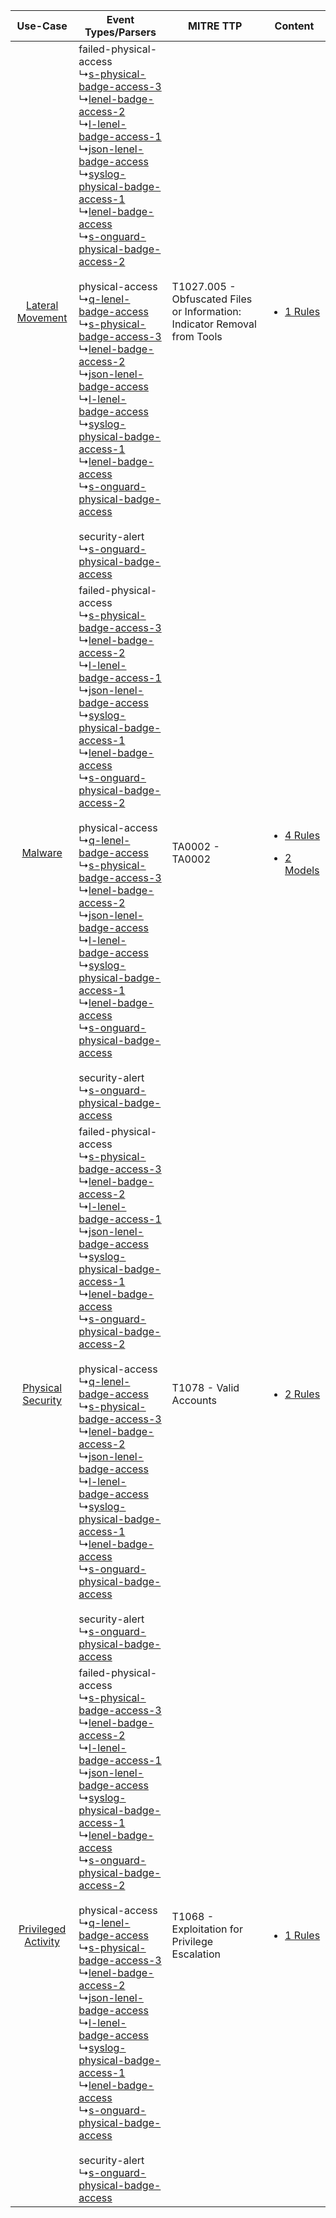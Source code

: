|    Use-Case    | Event Types/Parsers    | MITRE TTP    | Content    |
|:----:| ---- | ---- | ---- |
|    [Lateral Movement](../../../UseCases/uc_lateral_movement.md)    |  failed-physical-access<br> ↳[s-physical-badge-access-3](Ps/pC_sphysicalbadgeaccess3.md)<br> ↳[lenel-badge-access-2](Ps/pC_lenelbadgeaccess2.md)<br> ↳[l-lenel-badge-access-1](Ps/pC_llenelbadgeaccess1.md)<br> ↳[json-lenel-badge-access](Ps/pC_jsonlenelbadgeaccess.md)<br> ↳[syslog-physical-badge-access-1](Ps/pC_syslogphysicalbadgeaccess1.md)<br> ↳[lenel-badge-access](Ps/pC_lenelbadgeaccess.md)<br> ↳[s-onguard-physical-badge-access-2](Ps/pC_songuardphysicalbadgeaccess2.md)<br><br> physical-access<br> ↳[q-lenel-badge-access](Ps/pC_qlenelbadgeaccess.md)<br> ↳[s-physical-badge-access-3](Ps/pC_sphysicalbadgeaccess3.md)<br> ↳[lenel-badge-access-2](Ps/pC_lenelbadgeaccess2.md)<br> ↳[json-lenel-badge-access](Ps/pC_jsonlenelbadgeaccess.md)<br> ↳[l-lenel-badge-access](Ps/pC_llenelbadgeaccess.md)<br> ↳[syslog-physical-badge-access-1](Ps/pC_syslogphysicalbadgeaccess1.md)<br> ↳[lenel-badge-access](Ps/pC_lenelbadgeaccess.md)<br> ↳[s-onguard-physical-badge-access](Ps/pC_songuardphysicalbadgeaccess.md)<br><br> security-alert<br> ↳[s-onguard-physical-badge-access](Ps/pC_songuardphysicalbadgeaccess.md)<br> | T1027.005 - Obfuscated Files or Information: Indicator Removal from Tools<br> | [<ul><li>1 Rules</li></ul>](RM/r_m_lenel_onguard_Lateral_Movement.md)    |
|    [Malware](../../../UseCases/uc_malware.md)    |  failed-physical-access<br> ↳[s-physical-badge-access-3](Ps/pC_sphysicalbadgeaccess3.md)<br> ↳[lenel-badge-access-2](Ps/pC_lenelbadgeaccess2.md)<br> ↳[l-lenel-badge-access-1](Ps/pC_llenelbadgeaccess1.md)<br> ↳[json-lenel-badge-access](Ps/pC_jsonlenelbadgeaccess.md)<br> ↳[syslog-physical-badge-access-1](Ps/pC_syslogphysicalbadgeaccess1.md)<br> ↳[lenel-badge-access](Ps/pC_lenelbadgeaccess.md)<br> ↳[s-onguard-physical-badge-access-2](Ps/pC_songuardphysicalbadgeaccess2.md)<br><br> physical-access<br> ↳[q-lenel-badge-access](Ps/pC_qlenelbadgeaccess.md)<br> ↳[s-physical-badge-access-3](Ps/pC_sphysicalbadgeaccess3.md)<br> ↳[lenel-badge-access-2](Ps/pC_lenelbadgeaccess2.md)<br> ↳[json-lenel-badge-access](Ps/pC_jsonlenelbadgeaccess.md)<br> ↳[l-lenel-badge-access](Ps/pC_llenelbadgeaccess.md)<br> ↳[syslog-physical-badge-access-1](Ps/pC_syslogphysicalbadgeaccess1.md)<br> ↳[lenel-badge-access](Ps/pC_lenelbadgeaccess.md)<br> ↳[s-onguard-physical-badge-access](Ps/pC_songuardphysicalbadgeaccess.md)<br><br> security-alert<br> ↳[s-onguard-physical-badge-access](Ps/pC_songuardphysicalbadgeaccess.md)<br> | TA0002 - TA0002<br>    | [<ul><li>4 Rules</li></ul><ul><li>2 Models</li></ul>](RM/r_m_lenel_onguard_Malware.md) |
|   [Physical Security](../../../UseCases/uc_physical_security.md)   |  failed-physical-access<br> ↳[s-physical-badge-access-3](Ps/pC_sphysicalbadgeaccess3.md)<br> ↳[lenel-badge-access-2](Ps/pC_lenelbadgeaccess2.md)<br> ↳[l-lenel-badge-access-1](Ps/pC_llenelbadgeaccess1.md)<br> ↳[json-lenel-badge-access](Ps/pC_jsonlenelbadgeaccess.md)<br> ↳[syslog-physical-badge-access-1](Ps/pC_syslogphysicalbadgeaccess1.md)<br> ↳[lenel-badge-access](Ps/pC_lenelbadgeaccess.md)<br> ↳[s-onguard-physical-badge-access-2](Ps/pC_songuardphysicalbadgeaccess2.md)<br><br> physical-access<br> ↳[q-lenel-badge-access](Ps/pC_qlenelbadgeaccess.md)<br> ↳[s-physical-badge-access-3](Ps/pC_sphysicalbadgeaccess3.md)<br> ↳[lenel-badge-access-2](Ps/pC_lenelbadgeaccess2.md)<br> ↳[json-lenel-badge-access](Ps/pC_jsonlenelbadgeaccess.md)<br> ↳[l-lenel-badge-access](Ps/pC_llenelbadgeaccess.md)<br> ↳[syslog-physical-badge-access-1](Ps/pC_syslogphysicalbadgeaccess1.md)<br> ↳[lenel-badge-access](Ps/pC_lenelbadgeaccess.md)<br> ↳[s-onguard-physical-badge-access](Ps/pC_songuardphysicalbadgeaccess.md)<br><br> security-alert<br> ↳[s-onguard-physical-badge-access](Ps/pC_songuardphysicalbadgeaccess.md)<br> | T1078 - Valid Accounts<br>    | [<ul><li>2 Rules</li></ul>](RM/r_m_lenel_onguard_Physical_Security.md)    |
| [Privileged Activity](../../../UseCases/uc_privileged_activity.md) |  failed-physical-access<br> ↳[s-physical-badge-access-3](Ps/pC_sphysicalbadgeaccess3.md)<br> ↳[lenel-badge-access-2](Ps/pC_lenelbadgeaccess2.md)<br> ↳[l-lenel-badge-access-1](Ps/pC_llenelbadgeaccess1.md)<br> ↳[json-lenel-badge-access](Ps/pC_jsonlenelbadgeaccess.md)<br> ↳[syslog-physical-badge-access-1](Ps/pC_syslogphysicalbadgeaccess1.md)<br> ↳[lenel-badge-access](Ps/pC_lenelbadgeaccess.md)<br> ↳[s-onguard-physical-badge-access-2](Ps/pC_songuardphysicalbadgeaccess2.md)<br><br> physical-access<br> ↳[q-lenel-badge-access](Ps/pC_qlenelbadgeaccess.md)<br> ↳[s-physical-badge-access-3](Ps/pC_sphysicalbadgeaccess3.md)<br> ↳[lenel-badge-access-2](Ps/pC_lenelbadgeaccess2.md)<br> ↳[json-lenel-badge-access](Ps/pC_jsonlenelbadgeaccess.md)<br> ↳[l-lenel-badge-access](Ps/pC_llenelbadgeaccess.md)<br> ↳[syslog-physical-badge-access-1](Ps/pC_syslogphysicalbadgeaccess1.md)<br> ↳[lenel-badge-access](Ps/pC_lenelbadgeaccess.md)<br> ↳[s-onguard-physical-badge-access](Ps/pC_songuardphysicalbadgeaccess.md)<br><br> security-alert<br> ↳[s-onguard-physical-badge-access](Ps/pC_songuardphysicalbadgeaccess.md)<br> | T1068 - Exploitation for Privilege Escalation<br>    | [<ul><li>1 Rules</li></ul>](RM/r_m_lenel_onguard_Privileged_Activity.md)    |